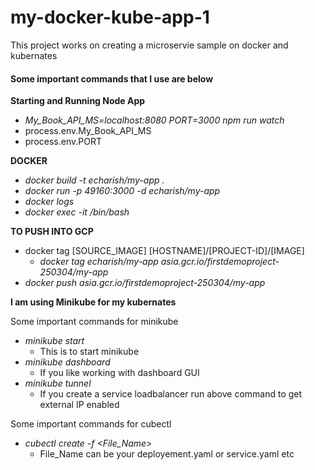 # my-docker-kube-app-1

This project works on creating a microservie sample on docker and kubernates

#### Some important commands that I use are below

**Starting and Running Node App**
* _My_Book_API_MS=localhost:8080 PORT=3000 npm run watch_
* process.env.My_Book_API_MS
* process.env.PORT 


**DOCKER**

* _docker build -t echarish/my-app ._
* _docker run -p 49160:3000 -d echarish/my-app_
* _docker logs <container id>_
* _docker exec -it <container id> /bin/bash_


**TO PUSH INTO GCP**
* docker tag [SOURCE_IMAGE] [HOSTNAME]/[PROJECT-ID]/[IMAGE]
  * _docker tag echarish/my-app asia.gcr.io/firstdemoproject-250304/my-app_
* _docker push asia.gcr.io/firstdemoproject-250304/my-app_

**I am using Minikube for my kubernates**

Some important commands for minikube
* _minikube start_
  * This is to start minikube
* _minikube dashboard_
  * If you like working with dashboard GUI
* _minikube tunnel_
  * If you create a service loadbalancer run above command to get external IP enabled


Some important commands for cubectl
* _cubectl create -f <File_Name>_
  * File_Name can be your deployement.yaml or service.yaml etc



